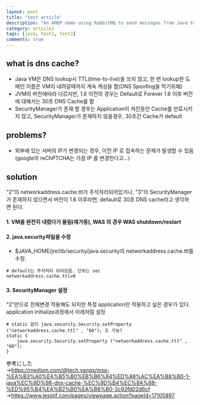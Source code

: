 ```yaml
---
layout: post
title: "test article"
description: "An AMQP demo using RabbitMQ to send messages from Java to Node.js and then to a browser via Socket.io"
category: articles
tags: [java, test1, test2]
comments: true
---
```


## what is dns cache?  
* Java VM은 DNS lookup시 TTL(time-to-live)을 쓰지 않고, 한 번 lookup한 도메인 이름은 VM이 내려갈때까지 계속 캐싱을 함(DNS Spoofing을 막기위해)   
* JVM의 버전에따라 다르지만, 1.6 이전의 경우는 Default로 Forever 1.6 이후 버전에 대해서는 30초 DNS Cache를 함 
* SecurityManager가 존재 할 경우는 Application이 켜진동안 Cache를 만료시키지 않고, SecurityManager가 존재하지 않을경우, 30초간 Cache가 default    

## problems?  
* 외부에 있는 서버의 IP가 변경되는 경우, 이전 IP 로 접속하는 문제가 발생할 수 있음(google의 reChPTCHA는 가끔 IP 를 변경한다고...)  

## solution
"2"의 networkaddress.cache.ttl가 주석처리되어있거나, "3"의 SecurityManager가 존재하지 않으면서 버전이 1.6 이후라면, default로 30초 DNS cache라고 생각하면 된다.  

#### 1. VM을 완전히 내렸다가 올림(재가동), WAS 의 경우 WAS shutdown/restart

#### 2. java.security파일을 수정  
* $JAVA_HOME/jre/lib/security/java.security의 networkaddress.cache.ttl를 수정.
```
# default는 주석처리 되어있음. 단위는 sec
networkaddress.cache.ttl=0
```

#### 3. SecurityManager 설정  
"2"만으로 전체변경 적용해도 되지만 특정 application만 적용하고 싶은 경우가 있다.  
application initialize과정에서 아래처럼 설정
```
# static 없이 java.security.Security.setProperty ("networkaddress.cache.ttl" , "60"); 도 가능?
static {
    java.security.Security.setProperty ("networkaddress.cache.ttl" , "60");   
}
```

参考にした  
→https://medium.com/@tech.yangs/msa-%EA%B3%A0%EA%B5%B0%EB%B6%84%ED%88%AC%EA%B8%B0-1-java%EC%9D%98-dns-cache-%EC%9D%B4%EC%8A%88-%ED%95%B4%EA%B2%B0%EA%B8%B0-3c92fd02d6cf
→https://www.lesstif.com/pages/viewpage.action?pageId=17105897

